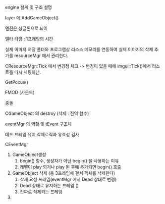 engine 설계 및 구조 설명

layer 에 AddGameObject()

엔진은 싱글톤으로 되어

델타 타임 : 1프레임의 시간

실제 이미지 저장 폴더와 프로그램상 리소스 메모리를 연동하여 실제 이미지의 삭제 추가를 resourceMgr 에서 관리한다.

CResourceMgr::Tick 에서 변경점 체크 -> 변경이 있을 때에 imgui::Tick()에서 리스트를 다시 세팅하낟.

GetPocus()

FMOD (사운드)

충돌

CGameObject 의 destroy (삭제 : 전역 함수)

eventMgr 의 역할 및 tEvent 구조체

데드 프레임 유지
삭제로직과 유효성 검사


CEventMgr
1. GameObject생성
	1. begin() 함수, 생성자가 아닌 begin() 을 사용하는 이유
	2. 레벨이 play 되거나 play 된 후에 추가되면 begin() 호출
2. GameObject 삭제 (총 3프레임에 걸쳐 객체를 삭제한다)
	1. 삭제 요청 프레임(eventMgr 에서 Dead 상태로 변경)
	2. Dead 상태로 유지하는 프레임 ()
	3. 진짜로 삭제되는 프레임
3. 